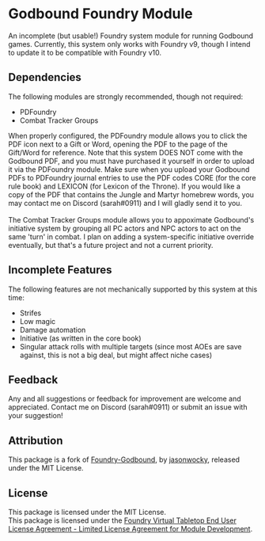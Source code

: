 # Godbound Foundry Module

An incomplete (but usable!) Foundry system module for running Godbound games. Currently, this system only works with Foundry v9, though I intend to update it to be compatible with Foundry v10.

## Dependencies

The following modules are strongly recommended, though not required:
* PDFoundry
* Combat Tracker Groups

When properly configured, the PDFoundry module allows you to click the PDF icon next to a Gift or Word, opening the PDF to the page of the Gift/Word for reference. Note that this system DOES NOT come with the Godbound PDF, and you must have purchased it yourself in order to upload it via the PDFoundry module. Make sure when you upload your Godbound PDFs to PDFoundry journal entries to use the PDF codes CORE (for the core rule book) and LEXICON (for Lexicon of the Throne). If you would like a copy of the PDF that contains the Jungle and Martyr homebrew words, you may contact me on Discord (sarah#0911) and I will gladly send it to you.
\
\
The Combat Tracker Groups module allows you to appoximate Godbound's initiative system by grouping all PC actors and NPC actors to act on the same 'turn' in combat. I plan on adding a system-specific initiative override eventually, but that's a future project and not a current priority.

## Incomplete Features

The following features are not mechanically supported by this system at this time:
* Strifes
* Low magic
* Damage automation
* Initiative (as written in the core book)
* Singular attack rolls with multiple targets (since most AOEs are save against, this is not a big deal, but might affect niche cases)

## Feedback

Any and all suggestions or feedback for improvement are welcome and appreciated. Contact me on Discord (sarah#0911) or submit an issue with your suggestion!

## Attribution

This package is a fork of [Foundry-Godbound](https://github.com/jasonareid/foundry-godbound), by [jasonwocky](https://github.com/jasonareid), released under the MIT License.

## License

This package is licensed under the MIT License.
\
This package is licensed under the [Foundry Virtual Tabletop End User License Agreement - Limited License Agreement for Module Development](https://foundryvtt.com/article/license/).